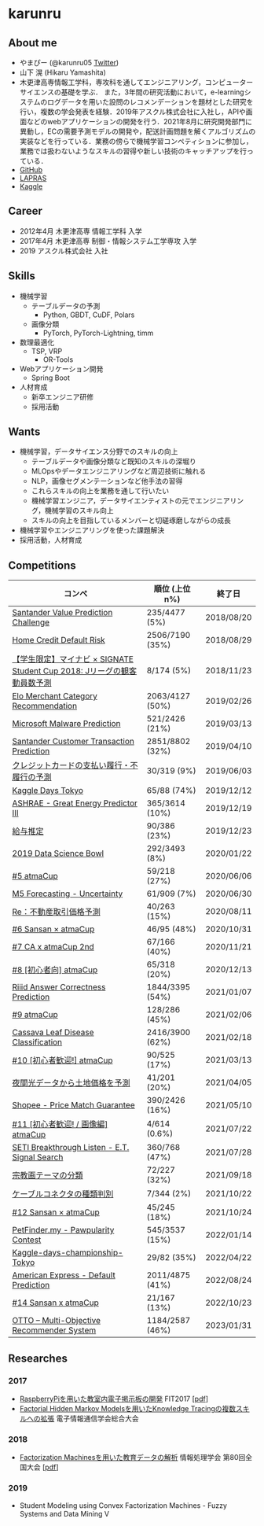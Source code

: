 # karunru

## About me

- やまぴー (@karunru05 [Twitter](https://twitter.com/karunru05))
- 山下 滉 (Hikaru Yamashita)
- 木更津高専情報工学科，専攻科を通してエンジニアリング，コンピューターサイエンスの基礎を学ぶ．
  また，3年間の研究活動において，e-learningシステムのログデータを用いた設問のレコメンデーションを題材とした研究を行い，複数の学会発表を経験．2019年アスクル株式会社に入社し，APIや画面などのwebアプリケーションの開発を行う．2021年8月に研究開発部門に異動し，ECの需要予測モデルの開発や，配送計画問題を解くアルゴリズムの実装などを行っている．業務の傍らで機械学習コンペティションに参加し，業務では扱わないようなスキルの習得や新しい技術のキャッチアップを行っている．
- [GitHub](https://github.com/karunru/)
- [LAPRAS](https://lapras.com/public/GV6GQ3L)
- [Kaggle](https://www.kaggle.com/karunru)

## Career

- 2012年4月 木更津高専 情報工学科 入学
- 2017年4月 木更津高専 制御・情報システム工学専攻 入学
- 2019 アスクル株式会社 入社

## Skills

- 機械学習
  - テーブルデータの予測
    - Python, GBDT, CuDF, Polars
  - 画像分類
    - PyTorch, PyTorch-Lightning, timm
- 数理最適化
  - TSP, VRP
    - OR-Tools
- Webアプリケーション開発
  - Spring Boot
- 人材育成
  - 新卒エンジニア研修
  - 採用活動

## Wants

- 機械学習，データサイエンス分野でのスキルの向上
  - テーブルデータや画像分類など既知のスキルの深堀り
  - MLOpsやデータエンジニアリングなど周辺技術に触れる
  - NLP，画像セグメンテーションなど他手法の習得
  - これらスキルの向上を業務を通して行いたい
  - 機械学習エンジニア，データサイエンティストの元でエンジニアリング，機械学習のスキル向上
  - スキルの向上を目指しているメンバーと切磋琢磨しながらの成長
- 機械学習やエンジニアリングを使った課題解決
- 採用活動，人材育成

## Competitions

| コンペ                                                       | 順位 (上位n%)   | 終了日     |
| ------------------------------------------------------------ | --------------- | ---------- |
| [Santander Value Prediction Challenge](https://www.kaggle.com/c/santander-value-prediction-challenge) | 235/4477 (5%)   | 2018/08/20 |
| [Home Credit Default Risk](https://www.kaggle.com/c/home-credit-default-risk) | 2506/7190 (35%) | 2018/08/29 |
| [【学生限定】マイナビ × SIGNATE Student Cup 2018: Jリーグの観客動員数予測](https://signate.jp/competitions/137) | 8/174 (5%)      | 2018/11/23 |
| [Elo Merchant Category Recommendation](https://www.kaggle.com/c/elo-merchant-category-recommendation) | 2063/4127 (50%) | 2019/02/26 |
| [Microsoft Malware Prediction](https://www.kaggle.com/competitions/microsoft-malware-prediction/) | 521/2426 (21%)  | 2019/03/13 |
| [Santander Customer Transaction Prediction](https://www.kaggle.com/c/santander-customer-transaction-prediction) | 2851/8802 (32%) | 2019/04/10 |
| [クレジットカードの支払い履行・不履行の予測](https://comp.probspace.com/competitions/credit_default_risk) | 30/319 (9%)     | 2019/06/03 |
| [Kaggle Days Tokyo](https://www.kaggle.com/c/kaggle-days-tokyo) | 65/88 (74%)     | 2019/12/12 |
| [ASHRAE - Great Energy Predictor III](https://www.kaggle.com/c/ashrae-energy-prediction) | 365/3614 (10%)  | 2019/12/19 |
| [給与推定](https://comp.probspace.com/competitions/salary-prediction) | 90/386 (23%)    | 2019/12/23 |
| [2019 Data Science Bowl](https://www.kaggle.com/c/data-science-bowl-2019) | 292/3493 (8%)   | 2020/01/22 |
| [#5 atmaCup](https://www.guruguru.science/competitions/10/)  | 59/218 (27%)    | 2020/06/06 |
| [M5 Forecasting - Uncertainty](https://www.kaggle.com/c/m5-forecasting-uncertainty) | 61/909 (7%)     | 2020/06/30 |
| [Re：不動産取引価格予測](https://comp.probspace.com/competitions/re_real_estate_2020) | 40/263 (15%)    | 2020/08/11 |
| [#6 Sansan × atmaCup](https://www.guruguru.science/competitions/11/) | 46/95 (48%)     | 2020/10/31 |
| [#7 CA x atmaCup 2nd](https://www.guruguru.science/competitions/12/) | 67/166 (40%)    | 2020/11/21 |
| [#8 [初心者向] atmaCup](https://www.guruguru.science/competitions/13/) | 65/318 (20%)    | 2020/12/13 |
| [Riiid Answer Correctness Prediction](https://www.kaggle.com/c/riiid-test-answer-prediction/) | 1844/3395 (54%) | 2021/01/07 |
| [#9 atmaCup](https://www.guruguru.science/competitions/14/)  | 128/286 (45%)   | 2021/02/06 |
| [Cassava Leaf Disease Classification](https://www.kaggle.com/competitions/cassava-leaf-disease-classification/) | 2416/3900 (62%) | 2021/02/18 |
| [#10 [初心者歓迎!] atmaCup](https://www.guruguru.science/competitions/16) | 90/525 (17%)    | 2021/03/13 |
| [夜間光データから土地価格を予測](https://solafune.com/competitions/b7d27315-f266-4aeb-bd1a-6399575d7fbc) | 41/201 (20%)    | 2021/04/05 |
| [Shopee - Price Match Guarantee](https://www.kaggle.com/c/shopee-product-matching/) | 390/2426 (16%)  | 2021/05/10 |
| [#11 [初心者歓迎! / 画像編] atmaCup](https://www.guruguru.science/competitions/17/) | 4/614 (0.6%)    | 2021/07/22 |
| [SETI Breakthrough Listen - E.T. Signal Search](https://www.kaggle.com/c/seti-breakthrough-listen/) | 360/768 (47%)   | 2021/07/28 |
| [宗教画テーマの分類](https://comp.probspace.com/competitions/religious_art) | 72/227 (32%)    | 2021/09/18 |
| [ケーブルコネクタの種類判別](https://www.nishika.com/competitions/19/summary) | 7/344 (2%)      | 2021/10/22 |
| [#12 Sansan × atmaCup](https://www.guruguru.science/competitions/18/) | 45/245 (18%)    | 2021/10/24 |
| [PetFinder.my - Pawpularity Contest](https://www.kaggle.com/c/petfinder-pawpularity-score/) | 545/3537 (15%)  | 2022/01/14 |
| [Kaggle-days-championship-Tokyo](https://www.kaggle.com/competitions/gapsingaps) | 29/82 (35%)     | 2022/04/22 |
| [American Express - Default Prediction](https://www.kaggle.com/competitions/amex-default-prediction) | 2011/4875 (41%) | 2022/08/24 |
| [#14 Sansan x atmaCup](https://www.guruguru.science/competitions/20) | 21/167 (13%)    | 2022/10/23 |
| [OTTO – Multi-Objective Recommender System](https://www.kaggle.com/competitions/otto-recommender-system/) | 1184/2587 (46%) | 2023/01/31 |


## Researches

### 2017

- [RaspberryPiを用いた教室内電子掲示板の開発](https://www.ipsj.or.jp/event/fit/fit2017/FIT2017_program_web/data/html/abstract/N-001.html) FIT2017 \[[pdf](https://www.ieice.org/publications/conference-FIT-DVDs/FIT2017/data/pdf/N-001.pdf)\]
- [Factorial Hidden Markov Modelsを用いたKnowledge Tracingの複数スキルへの拡張](http://www.gakkai-web.net/gakkai/ieice/G_2017/Settings/ab/d_15_034.html) 電子情報通信学会総合大会

### 2018

- [Factorization Machinesを用いた教育データの解析](https://www.ipsj.or.jp/event/taikai/80/ipsj_web2018/data/pdf/6ZC-03.html) 情報処理学会 第80回全国大会 \[[pdf](https://ipsj.ixsq.nii.ac.jp/ej/?action=repository_uri&item_id=189066&file_id=1&file_no=1)\]

### 2019

- Student Modeling using Convex Factorization Machines -  Fuzzy Systems and Data Mining V